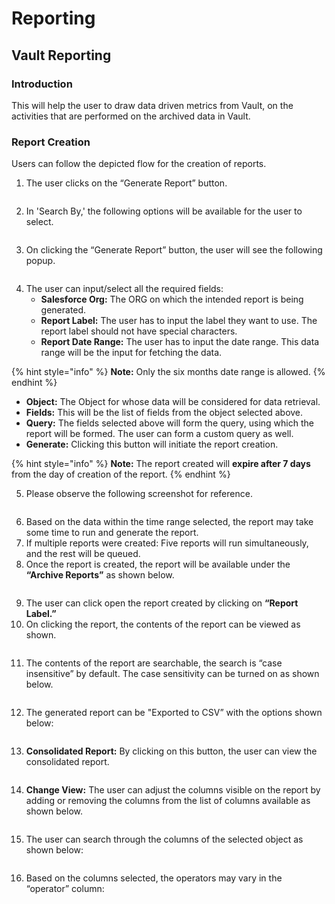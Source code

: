# Reporting

## **Vault Reporting**

### **Introduction**

This will help the user to draw data driven metrics from Vault, on the activities that are performed on the archived data in Vault.

### **Report Creation**

Users can follow the depicted flow for the creation of reports.

1. The user clicks on the “Generate Report” button.

<figure><img src="../../../.gitbook/assets/image (244).png" alt=""><figcaption></figcaption></figure>

2. In 'Search By,' the following options will be available for the user to select.

<figure><img src="../../../.gitbook/assets/image (245).png" alt=""><figcaption></figcaption></figure>

3. On clicking the “Generate Report” button, the user will see the following popup.

<figure><img src="../../../.gitbook/assets/image (246).png" alt=""><figcaption></figcaption></figure>

4. The user can input/select all the required fields:
   * **Salesforce Org:** The ORG on which the intended report is being generated.
   * **Report Label:** The user has to input the label they want to use. The report label should not have special characters.
   * **Report Date Range:** The user has to input the date range. This data range will be the input for fetching the data.

{% hint style="info" %}
**Note:** Only the six months date range is allowed.
{% endhint %}

* **Object:** The Object for whose data will be considered for data retrieval.
* **Fields:** This will be the list of fields from the object selected above.
* **Query:** The fields selected above will form the query, using which the report will be formed. The user can form a custom query as well.
* **Generate:** Clicking this button will initiate the report creation.

{% hint style="info" %}
**Note:** The report created will **expire after 7 days** from the day of creation of the report.
{% endhint %}

5. Please observe the following screenshot for reference.

<figure><img src="../../../.gitbook/assets/image (247).png" alt=""><figcaption></figcaption></figure>

6. Based on the data within the time range selected, the report may take some time to run and generate the report.
7. If multiple reports were created: Five reports will run simultaneously, and the rest will be queued.
8. Once the report is created, the report will be available under the **“Archive Reports”** as shown below.

<figure><img src="../../../.gitbook/assets/image (248).png" alt=""><figcaption></figcaption></figure>

9. The user can click open the report created by clicking on **“Report Label.”**
10. On clicking the report, the contents of the report can be viewed as shown.

<figure><img src="../../../.gitbook/assets/image (250).png" alt=""><figcaption></figcaption></figure>

11. The contents of the report are searchable, the search is “case insensitive” by default. The case sensitivity can be turned on as shown below.

<figure><img src="../../../.gitbook/assets/image (251).png" alt=""><figcaption></figcaption></figure>

12. The generated report can be "Exported to CSV” with the options shown below:

<figure><img src="../../../.gitbook/assets/image (252).png" alt=""><figcaption></figcaption></figure>

13. **Consolidated Report:** By clicking on this button, the user can view the consolidated report.

<figure><img src="../../../.gitbook/assets/image (253).png" alt=""><figcaption></figcaption></figure>

14. **Change View:** The user can adjust the columns visible on the report by adding or removing the columns from the list of columns available as shown below.

<figure><img src="../../../.gitbook/assets/image (254).png" alt=""><figcaption></figcaption></figure>

15. The user can search through the columns of the selected object as shown below:

<figure><img src="../../../.gitbook/assets/image (255).png" alt=""><figcaption></figcaption></figure>

16. Based on the columns selected, the operators may vary in the “operator” column:

<figure><img src="../../../.gitbook/assets/image (256).png" alt=""><figcaption></figcaption></figure>
